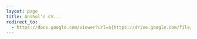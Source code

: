 ```yaml
---
layout: page
title: Anshul's CV...
redirect_to:
  - https://docs.google.com/viewer?url=${https://drive.google.com/file/d/0B9rKuLcwXc2ZTjdBTEN4VlN5ZFk/view?usp=sharing}
---
```



[//]: # "Here's a link to a PDF of [my resume](/docs/Anshul_Choudhary.pdf)"
